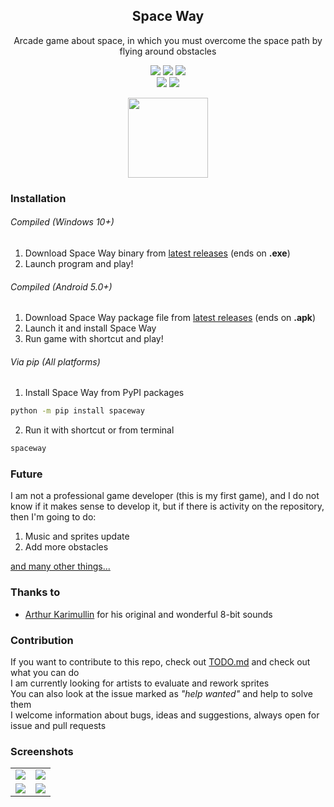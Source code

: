 <div align="center">

## Space Way

Arcade game about space, in which you must overcome the space path by flying around obstacles

![](https://img.shields.io/pypi/v/spaceway) ![](https://img.shields.io/github/release-date/YariKartoshe4ka/Space-Way) ![](https://img.shields.io/pypi/dm/spaceway) <br>
![](https://codecov.io/gh/YariKartoshe4ka/Space-Way/branch/develop/graph/badge.svg?token=PQGAWK18ZN) ![](https://img.shields.io/github/issues-raw/YariKartoshe4ka/Space-Way/help%20wanted)

<img src="https://raw.githubusercontent.com/YariKartoshe4ka/Space-Way/master/docs/icons/icon_fit.svg" width=128 />

</div>


### Installation

###### Compiled (Windows 10+)

1. Download Space Way binary from [latest releases](https://github.com/YariKartoshe4ka/Space-Way/releases/latest) (ends on **.exe**)
2. Launch program and play!

###### Compiled (Android 5.0+)

1. Download Space Way package file from [latest releases](https://github.com/YariKartoshe4ka/Space-Way/releases/latest) (ends on **.apk**)
2. Launch it and install Space Way
3. Run game with shortcut and play!

###### Via pip (All platforms)

1. Install Space Way from PyPI packages
```sh
python -m pip install spaceway
```
2. Run it with shortcut or from terminal
```sh
spaceway
```

### Future

I am not a professional game developer (this is my first game), and I do not know if it makes sense to develop it, but if there is activity on the repository, then I'm going to do:

1. Music and sprites update
2. Add more obstacles

[and many other things...](https://github.com/YariKartoshe4ka/Space-Way/blob/master/docs/TODO.md)


### Thanks to

- [Arthur Karimullin](https://github.com/KarimullinArthur) for his original and wonderful 8-bit sounds


### Contribution

If you want to contribute to this repo, check out [TODO.md](https://github.com/YariKartoshe4ka/Space-Way/blob/master/docs/TODO.md) and check out what you can do<br>
I am currently looking for artists to evaluate and rework sprites<br>
You can also look at the issue marked as *"help wanted"* and help to solve them<br>
I welcome information about bugs, ideas and suggestions, always open for issue and pull requests<br>


### Screenshots

|                               |                               |
|-------------------------------|-------------------------------|
|![](https://raw.githubusercontent.com/YariKartoshe4ka/Space-Way/master/docs/screenshots/lobby.png)|![](https://raw.githubusercontent.com/YariKartoshe4ka/Space-Way/master/docs/screenshots/jump.png) |
|![](https://raw.githubusercontent.com/YariKartoshe4ka/Space-Way/master/docs/screenshots/boost.png)|![](https://raw.githubusercontent.com/YariKartoshe4ka/Space-Way/master/docs/screenshots/end.png)  |
